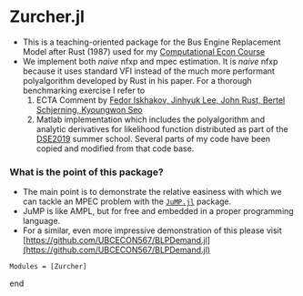# Zurcher.jl

* This is a teaching-oriented package for the Bus Engine Replacement Model after Rust (1987) used for my [Computational Econ Course](https://floswald.github.io/NumericalMethods/)
* We implement both _naive_ nfxp and mpec estimation. It is _naive_ nfxp because it uses standard VFI instead of the much more performant polyalgorithm developed by Rust in his paper. For a thorough benchmarking exercise I refer to 
    1. ECTA Comment by [Fedor Iskhakov, Jinhyuk Lee, John Rust, Bertel Schjerning, Kyoungwon Seo](https://www.econometricsociety.org/publications/econometrica/2016/01/01/comment-“constrained-optimization-approaches-estimation)
    1. Matlab implementation which includes the polyalgorithm and analytic derivatives for likelihood function distributed as part of the [DSE2019](https://github.com/dseconf/DSE2019/tree/master/02_DDC_SchjerningIskhakov/code/zurcher) summer school. Several parts of my code have been copied and modified from that code base.

### What is the point of this package?

* The main point is to demonstrate the relative easiness with which we can tackle an MPEC problem with the [`JuMP.jl`](https://jump.dev) package.
* JuMP is like AMPL, but for free and embedded in a proper programming language. 
* For a similar, even more impressive demonstration of this please visit [https://github.com/UBCECON567/BLPDemand.jl](https://github.com/UBCECON567/BLPDemand.jl)


```@autodocs
Modules = [Zurcher]
```


end

